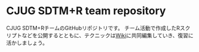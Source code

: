 # CJUG SDTM+R team repository

CJUG SDTM+RチームのGitHubリポジトリです。
チーム活動で作成したRスクリプトなどを公開するとともに、テクニックは[Wiki](https://github.com/mokjpn/cjugr/wiki)に共同編集していき、復習に活かしましょう。


